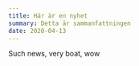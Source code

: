 ```yaml
---
title: Här är en nyhet
summary: Detta är sammanfattningen
date: 2020-04-13
---
```


Such news, very boat, wow
